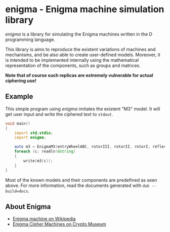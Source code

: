 # enigma - Enigma machine simulation library

*enigma* is a library for simulating the Enigma machines written in the D programming language.

This library is aims to reproduce the existent variations of machines and mechanisms, and be also able to create user-defined models.
Moreover, it is intended to be implemented internally using the mathematical representation of the components, such as groups and matrices.

**Note that of course such replicas are extremely vulnerable for actual ciphering use!**

## Example

This simple program using *enigma* imitates the existent "M3" model. It will get user input and write the ciphered text to `stdout`.

```d
void main()
{
    import std.stdio;
    import enigma;

    auto m3 = EnigmaM3(entryWheelABC, rotorIII, rotorII, rotorI, reflectorB, "AAA");
    foreach (c; readln!dstring)
    {
        write(m3(c));
    }
}
```

Most of the known models and their components are predefined as seen above.
For more information, read the documents generated with `dub --build=docs`.

## About Enigma
* [Enigma machine on Wikipedia](https://en.wikipedia.org/wiki/Enigma_machine)
* [Enigma Cipher Machines on Crypto Museum](http://www.cryptomuseum.com/crypto/enigma/index.htm)
